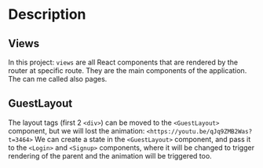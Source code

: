 # Description

## Views

In this project: `views` are all React components that are rendered by the router at specific route. They are the main components of the application. The can me called also pages.

## GuestLayout

The layout tags (first 2 `<div>`) can be moved to the `<GuestLayout>` component, but we will lost the animation: `<https://youtu.be/qJq9ZMB2Was?t=3464>` We can create a state in the `<GuestLayout>` component, and pass it to the `<Login>` and `<Signup>` components, where it will be changed to trigger rendering of the parent and the animation will be triggered too.
